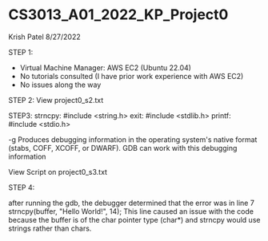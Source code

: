 # CS3013_A01_2022_KP_Project0

Krish Patel
8/27/2022

STEP 1:
- Virtual Machine Manager: AWS EC2 (Ubuntu 22.04)
- No tutorials consulted (I have prior work experience with AWS EC2)
- No issues along the way

STEP 2: View project0_s2.txt

STEP3:
strncpy: #include <string.h>
exit: #include <stdlib.h>
printf: #include <stdio.h>

-g Produces debugging information in the operating system's native format (stabs, COFF, XCOFF, or DWARF). GDB can work with this debugging information

View Script on project0_s3.txt

STEP 4:

after running the gdb, the debugger determined that the error was in line 7
strncpy(buffer, "Hello World!", 14);
This line caused an issue with the code because the buffer is of the char pointer type (char*) and strncpy would use strings rather than chars.
